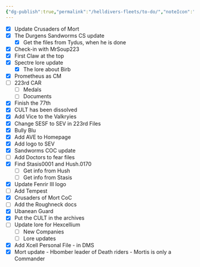 ```yaml
---
{"dg-publish":true,"permalink":"/helldivers-fleets/to-do/","noteIcon":"","created":"2024-03-26T21:55:15.384+01:00","updated":"2024-04-13T18:06:20.228+02:00"}
---
```


- [x] Update Crusaders of Mort
- [x] The Durgens Sandworms CS update
	- [x] Get the files from Tydus, when he is done
- [x] Check-in with MrSoup223
- [x] First Claw at the top
- [x] Spectre lore update 
	- [x] The lore about Birb
- [x] Prometheus as CM
- [ ] 223rd CAR
	- [ ] Medals
	- [ ] Documents
- [x] Finish the 77th
- [x] CULT has been dissolved
- [x] Add Vice to the Valkryies
- [x] Change SESF to SEV in 223rd Files
- [x] Bully Blu
- [x] Add AVE to Homepage
- [x] Add logo to SEV
- [x] Sandworms COC update
- [ ] Add Doctors to fear files
- [x] Find Stasis0001 and Hush.0170
	- [ ] Get info from Hush
	- [ ] Get info from Stasis
- [x] Update Fenrir III logo
- [ ] Add Tempest
- [x] Crusaders of Mort CoC
- [ ] Add the Roughneck docs 
- [x] Ubanean Guard
- [x] Put the CULT in the archives
- [ ] Update lore for Hexcellium
	- [ ] New Companies
	- [ ] Lore updates
- [x] Add Xcell Personal File - in DMS
- [x] Mort update - Hbomber leader of Death riders - Mortis is only a Commander